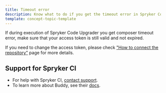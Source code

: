 ```yaml
---
title: Timeout error
description: Know what to do if you get the timeout error in Spryker Code Upgrader
template: concept-topic-template
---
```


If during execution of Spryker Code Upgrader you get composer timeout error, make sure that your access token is still valid and not expired.

If you need to change the access token, please check ["How to connect the repository"](/docs/paas-plus/dev/onboarding-to-spryker-code-upgrader/how-to-connect-spryker-code-upgrader.html) page for more details.

## Support for Spryker CI

* For help with Spryker CI, [contact support](https://spryker.force.com/support/s/).
* To learn more about Buddy, see their [docs](https://buddy.works/docs).
